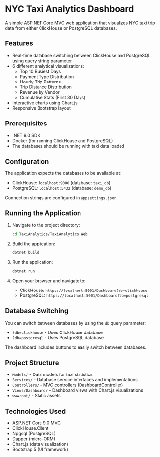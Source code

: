 # NYC Taxi Analytics Dashboard

A simple ASP.NET Core MVC web application that visualizes NYC taxi trip data from either ClickHouse or PostgreSQL databases.

## Features

- Real-time database switching between ClickHouse and PostgreSQL using query string parameter
- 6 different analytical visualizations:
  - Top 10 Busiest Days
  - Payment Type Distribution
  - Hourly Trip Patterns
  - Trip Distance Distribution
  - Revenue by Vendor
  - Cumulative Stats (First 30 Days)
- Interactive charts using Chart.js
- Responsive Bootstrap layout

## Prerequisites

- .NET 9.0 SDK
- Docker (for running ClickHouse and PostgreSQL)
- The databases should be running with taxi data loaded

## Configuration

The application expects the databases to be available at:
- ClickHouse: `localhost:9000` (database: `taxi_db`)
- PostgreSQL: `localhost:5432` (database: `demo_db`)

Connection strings are configured in `appsettings.json`.

## Running the Application

1. Navigate to the project directory:
   ```bash
   cd TaxiAnalytics/TaxiAnalytics.Web
   ```

2. Build the application:
   ```bash
   dotnet build
   ```

3. Run the application:
   ```bash
   dotnet run
   ```

4. Open your browser and navigate to:
   - ClickHouse: `https://localhost:5001/Dashboard?db=clickhouse`
   - PostgreSQL: `https://localhost:5001/Dashboard?db=postgresql`

## Database Switching

You can switch between databases by using the `db` query parameter:
- `?db=clickhouse` - Uses ClickHouse database
- `?db=postgresql` - Uses PostgreSQL database

The dashboard includes buttons to easily switch between databases.

## Project Structure

- `Models/` - Data models for taxi statistics
- `Services/` - Database service interfaces and implementations
- `Controllers/` - MVC controllers (DashboardController)
- `Views/Dashboard/` - Dashboard views with Chart.js visualizations
- `wwwroot/` - Static assets

## Technologies Used

- ASP.NET Core 9.0 MVC
- ClickHouse.Client
- Npgsql (PostgreSQL)
- Dapper (micro-ORM)
- Chart.js (data visualization)
- Bootstrap 5 (UI framework)